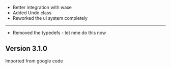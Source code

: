 

* Better integration with waxe
* Added Undo class
* Reworked the ui system completely
-------------
* Removed the typedefs - let nme do this now

Version 3.1.0
-------------
Imported from google code

